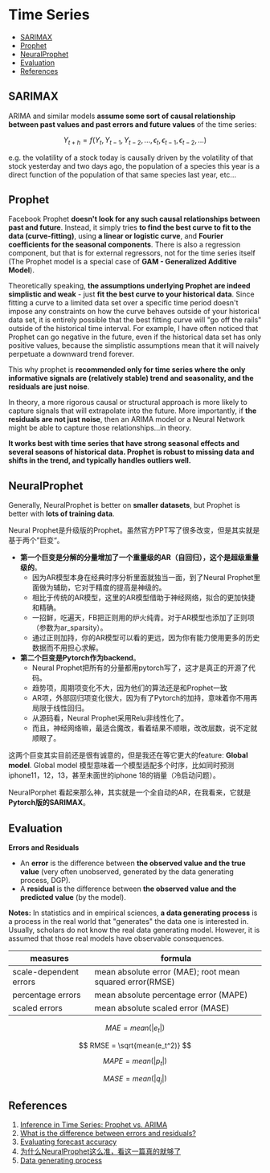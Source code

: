 # Time Series

- [SARIMAX](#SARIMAX)
- [Prophet](#Prophet)
- [NeuralProphet](#NeuralProphet)
- [Evaluation](#Evaluation)
- [References](#References)


## SARIMAX

ARIMA and similar models **assume some sort of causal relationship between past values and past errors and future values** of the time series:

$$ Y_{t+h} = f(Y_t, Y_{t-1}, Y_{t-2}, ..., \epsilon_{t}, \epsilon_{t-1}, \epsilon_{t-2}, ...) $$

e.g. the volatility of a stock today is causally driven by the volatility of that stock yesterday and two days ago, the population of a species this year is a direct function of the population of that same species last year, etc...

## Prophet

Facebook Prophet **doesn't look for any such causal relationships between past and future**. Instead, it simply tries **to find the best curve to fit to the data (curve-fitting)**, using **a linear or logistic curve**, and **Fourier coefficients for the seasonal components**. There is also a regression component, but that is for external regressors, not for the time series itself (The Prophet model is a special case of **GAM - Generalized Additive Model**).

Theoretically speaking, **the assumptions underlying Prophet are indeed simplistic and weak** - just **fit the best curve to your historical data**. Since fitting a curve to a limited data set over a specific time period doesn't impose any constraints on how the curve behaves outside of your historical data set, it is entirely possible that the best fitting curve will "go off the rails" outside of the historical time interval. For example, I have often noticed that Prophet can go negative in the future, even if the historical data set has only positive values, because the simplistic assumptions mean that it will naively perpetuate a downward trend forever.

This why prophet is **recommended only for time series where the only informative signals are (relatively stable) trend and seasonality, and the residuals are just noise**.

In theory, a more rigorous causal or structural approach is more likely to capture signals that will extrapolate into the future. More importantly, if **the residuals are not just noise**, then an ARIMA model or a Neural Network might be able to capture those relationships...in theory.

**It works best with time series that have strong seasonal effects and several seasons of historical data. Prophet is robust to missing data and shifts in the trend, and typically handles outliers well.**


## NeuralProphet

Generally, NeuralProphet is better on **smaller datasets**, but Prophet is better with **lots of training data**.

Neural Prophet是升级版的Prophet。虽然官方PPT写了很多改变，但是其实就是基于两个”巨变“。

- **第一个巨变是分解的分量增加了一个重量级的AR（自回归），这个是超级重量级的**。
  - 因为AR模型本身在经典时序分析里面就独当一面，到了Neural Prophet里面做为辅助，它对于精度的提高是神级的。
  - 相比于传统的AR模型，这里的AR模型借助于神经网络，拟合的更加快捷和精确。
  - 一招鲜，吃遍天，FB把正则用的炉火纯青。对于AR模型也添加了正则项（参数为ar_sparsity）。
  - 通过正则加持，你的AR模型可以看的更远，因为你有能力使用更多的历史数据而不用担心求解。
- **第二个巨变是Pytorch作为backend**。
  - Neural Prophet把所有的分量都用pytorch写了，这才是真正的开源了代码。
  - 趋势项，周期项变化不大，因为他们的算法还是和Prophet一致
  - AR项，外部回归项变化很大，因为有了Pytorch的加持，意味着你不用再局限于线性回归。
  - 从源码看，Neural Prophet采用Relu非线性化了。
  - 而且，神经网络嘛，最适合魔改，看着结果不顺眼，改改层数，说不定就顺眼了。

这两个巨变其实目前还是很有诚意的，但是我还在等它更大的feature: **Global model**. Global model 模型意味着一个模型适配多个时序，比如同时预测iphone11，12，13，甚至未面世的iphone 18的销量（冷启动问题）。 

NeuralPorphet 看起来那么神，其实就是一个全自动的AR，在我看来，它就是**Pytorch版的SARIMAX**。

## Evaluation

**Errors and Residuals**

- An **error** is the difference between  **the observed value and the true value** (very often unobserved, generated by the data generating process, DGP).
- A **residual** is the difference between  **the observed value and the predicted value** (by the model).

**Notes:** In statistics and in empirical sciences, **a data generating process** is a process in the real world that "generates" the data one is interested in. Usually, scholars do not know the real data generating model. However, it is assumed that those real models have observable consequences.

|measures|formula|
|--------|-------|
|scale-dependent errors| mean absolute error (MAE); root mean squared error(RMSE) |
|percentage errors| mean absolute percentage error (MAPE) |
|scaled errors| mean absolute scaled error (MASE) |

$$ MAE = mean(|e_t|)$$

$$ RMSE = \sqrt{mean(e_t^2)} $$

$$ MAPE = mean(|p_t|) $$

$$ MASE = mean(|q_j|) $$

## References

1. [Inference in Time Series: Prophet vs. ARIMA](https://stats.stackexchange.com/questions/472266/inference-in-time-series-prophet-vs-arima)
2. [What is the difference between errors and residuals?](https://stats.stackexchange.com/questions/133389/what-is-the-difference-between-errors-and-residuals)
3. [Evaluating forecast accuracy](https://otexts.com/fpp2/accuracy.html)
4. [为什么NeuralProphet这么准，看这一篇真的就够了](https://mp.weixin.qq.com/s/AJQGZfopVCdpjdyf5bQHqA)
5. [Data generating process](https://en.wikipedia.org/wiki/Data_generating_process#:~:text=In%20statistics%20and%20in%20empirical,real%20models%20have%20observable%20consequences.)

